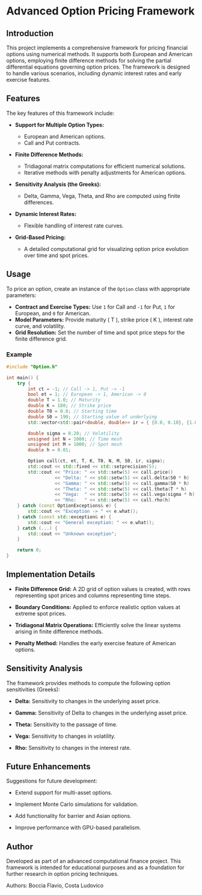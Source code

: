 # Advanced Option Pricing Framework

## Introduction

This project implements a comprehensive framework for pricing financial options using numerical methods. It supports both European and American options, employing finite difference methods for solving the partial differential equations governing option prices. The framework is designed to handle various scenarios, including dynamic interest rates and early exercise features.

## Features

The key features of this framework include:

- **Support for Multiple Option Types:**
  - European and American options.
  - Call and Put contracts.

- **Finite Difference Methods:**
  - Tridiagonal matrix computations for efficient numerical solutions.
  - Iterative methods with penalty adjustments for American options.

- **Sensitivity Analysis (the Greeks):**
  - Delta, Gamma, Vega, Theta, and Rho are computed using finite differences.

- **Dynamic Interest Rates:**
  - Flexible handling of interest rate curves.

- **Grid-Based Pricing:**
  - A detailed computational grid for visualizing option price evolution over time and spot prices.

## Usage

To price an option, create an instance of the `Option` class with appropriate parameters:

- **Contract and Exercise Types:** Use `1` for Call and `-1` for Put, `1` for European, and `0` for American.
- **Model Parameters:** Provide maturity \( T \), strike price \( K \), interest rate curve, and volatility.
- **Grid Resolution:** Set the number of time and spot price steps for the finite difference grid.

### Example

```cpp
#include "Option.h"

int main() {
    try {
        int ct = -1; // Call -> 1, Put -> -1
        bool et = 1; // European -> 1, American -> 0
        double T = 1.0; // Maturity
        double K = 180; // Strike price
        double T0 = 0.0; // Starting time
        double S0 = 190; // Starting value of underlying
        std::vector<std::pair<double, double>> ir = { {0.0, 0.10}, {1.0, 0.10} }; // Discrete interest rate curve

        double sigma = 0.20; // Volatility
        unsigned int N = 1000; // Time mesh
        unsigned int M = 1000; // Spot mesh
        double h = 0.01;

        Option call(ct, et, T, K, T0, N, M, S0, ir, sigma);
        std::cout << std::fixed << std::setprecision(5);
        std::cout << "Price: " << std::setw(5) << call.price()         << std::endl
                  << "Delta: " << std::setw(5) << call.delta(S0 * h)   << std::endl
                  << "Gamma: " << std::setw(5) << call.gamma(S0 * h)   << std::endl
                  << "Theta: " << std::setw(5) << call.theta(T * h)    << std::endl
                  << "Vega:  " << std::setw(5) << call.vega(sigma * h) << std::endl
                  << "Rho:   " << std::setw(5) << call.rho(h)          << std::endl;
    } catch (const OptionExceptions& e) {
        std::cout << "Exception -> " << e.what();
    } catch (const std::exception& e) {
        std::cout << "General exception: " << e.what();
    } catch (...) {
        std::cout << "Unknown exception";
    }

    return 0;
}

```

## Implementation Details

- **Finite Difference Grid:** A 2D grid of option values is created, with rows representing spot prices and columns representing time steps.

- **Boundary Conditions:** Applied to enforce realistic option values at extreme spot prices.

- **Tridiagonal Matrix Operations:** Efficiently solve the linear systems arising in finite difference methods.

- **Penalty Method:** Handles the early exercise feature of American options.

## Sensitivity Analysis

The framework provides methods to compute the following option sensitivities (Greeks):

- **Delta:** Sensitivity to changes in the underlying asset price.

- **Gamma:** Sensitivity of Delta to changes in the underlying asset price.

- **Theta:** Sensitivity to the passage of time.

- **Vega:** Sensitivity to changes in volatility.

- **Rho:** Sensitivity to changes in the interest rate.

## Future Enhancements

Suggestions for future development:

- Extend support for multi-asset options.

- Implement Monte Carlo simulations for validation.

- Add functionality for barrier and Asian options.

- Improve performance with GPU-based parallelism.

## Author

Developed as part of an advanced computational finance project. This framework is intended for educational purposes and as a foundation for further research in option pricing techniques.

Authors: Boccia Flavio, Costa Ludovico


